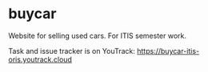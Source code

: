 # buycar
Website for selling used cars. For ITIS semester work.

Task and issue tracker is on YouTrack: https://buycar-itis-oris.youtrack.cloud
